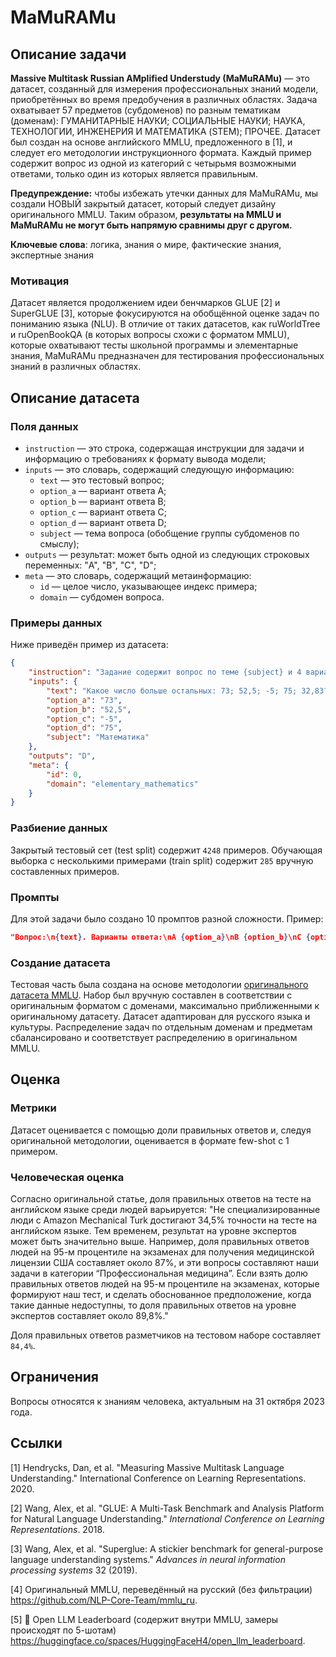 # **MaMuRAMu**

## Описание задачи

**Massive Multitask Russian AMplified Understudy (MaMuRAMu)** — это датасет, созданный для измерения профессиональных знаний модели, приобретённых во время предобучения в различных областях. Задача охватывает 57 предметов (субдоменов) по разным тематикам (доменам): ГУМАНИТАРНЫЕ НАУКИ; СОЦИАЛЬНЫЕ НАУКИ; НАУКА, ТЕХНОЛОГИИ, ИНЖЕНЕРИЯ И МАТЕМАТИКА (STEM); ПРОЧЕЕ. Датасет был создан на основе английского MMLU, предложенного в [1], и следует его методологии инструкционного формата. Каждый пример содержит вопрос из одной из категорий с четырьмя возможными ответами, только один из которых является правильным.

**Предупреждение:** чтобы избежать утечки данных для MaMuRAMu, мы создали НОВЫЙ закрытый датасет, который следует дизайну оригинального MMLU. Таким образом, **результаты на MMLU и MaMuRAMu не могут быть напрямую сравнимы друг с другом.**

**Ключевые слова**: логика, знания о мире, фактические знания, экспертные знания

### Мотивация

Датасет является продолжением идеи бенчмарков GLUE [2] и SuperGLUE [3], которые фокусируются на обобщённой оценке задач по пониманию языка (NLU). В отличие от таких датасетов, как ruWorldTree и ruOpenBookQA (в которых вопросы схожи с форматом MMLU), которые охватывают тесты школьной программы и элементарные знания, MaMuRAMu предназначен для тестирования профессиональных знаний в различных областях.

## Описание датасета

### Поля данных

- `instruction` — это строка, содержащая инструкции для задачи и информацию о требованиях к формату вывода модели;
- `inputs` — это словарь, содержащий следующую информацию:
    - `text` — это тестовый вопрос;
    - `option_a` — вариант ответа A;
    - `option_b` — вариант ответа B;
    - `option_c` — вариант ответа C;
    - `option_d` — вариант ответа D;
    - `subject` — тема вопроса (обобщение группы субдоменов по смыслу);
- `outputs` — результат: может быть одной из следующих строковых переменных: "A", "B", "C", "D";
- `meta` — это словарь, содержащий метаинформацию:
    - `id` — целое число, указывающее индекс примера;
    - `domain` — субдомен вопроса.

### Примеры данных

Ниже приведён пример из датасета:

```json
{
    "instruction": "Задание содержит вопрос по теме {subject} и 4 варианта ответа A, B, C, D, из которых только один правильный.\n{text}\nA {option_a}\nB {option_b}\nC {option_c}\nD {option_d}\nЗапишите букву правильного ответа\nОтвет:",
    "inputs": {
        "text": "Какое число больше остальных: 73; 52,5; -5; 75; 32,83?",
        "option_a": "73",
        "option_b": "52,5",
        "option_c": "-5",
        "option_d": "75",
        "subject": "Математика"
    },
    "outputs": "D",
    "meta": {
        "id": 0,
        "domain": "elementary_mathematics"
    }
}
```
### Разбиение данных

Закрытый тестовый сет (test split) содержит `4248` примеров. Обучающая выборка с несколькими примерами (train split) содержит `285` вручную составленных примеров.

### Промпты

Для этой задачи было создано 10 промптов разной сложности. Пример:

```json
"Вопрос:\n{text}. Варианты ответа:\nA {option_a}\nB {option_b}\nC {option_c}\nD {option_d}\nИспользуй знания по теме {subject} и выбери правильный ответ. Выведи только одну букву. Ответ:"
```

### Создание датасета

Тестовая часть была создана на основе методологии [оригинального датасета MMLU](https://github.com/hendrycks/test). Набор был вручную составлен в соответствии с оригинальным форматом с доменами, максимально приближенными к оригинальному датасету. Датасет адаптирован для русского языка и культуры. Распределение задач по отдельным доменам и предметам сбалансировано и соответствует распределению в оригинальном MMLU.

## Оценка

### Метрики

Датасет оценивается с помощью доли правильных ответов и, следуя оригинальной методологии, оценивается в формате few-shot с 1 примером.

### Человеческая оценка

Согласно оригинальной статье, доля правильных ответов на тесте на английском языке среди людей варьируется:
"Не специализированные люди с Amazon Mechanical Turk достигают 34,5% точности на тесте на английском языке. Тем временем, результат на уровне экспертов может быть значительно выше. Например, доля правильных ответов людей на 95-м процентиле на экзаменах для получения медицинской лицензии США составляет около 87%, и эти вопросы составляют наши задачи в категории “Профессиональная медицина”. Если взять долю правильных ответов людей на 95-м процентиле на экзаменах, которые формируют наш тест, и сделать обоснованное предположение, когда такие данные недоступны, то доля правильных ответов на уровне экспертов составляет около 89,8%."

Доля правильных ответов разметчиков на тестовом наборе составляет `84,4%`.

## Ограничения

Вопросы относятся к знаниям человека, актуальным на 31 октября 2023 года.

## Ссылки

[1] Hendrycks, Dan, et al. "Measuring Massive Multitask Language Understanding." International Conference on Learning Representations. 2020.

[2] Wang, Alex, et al. "GLUE: A Multi-Task Benchmark and Analysis Platform for Natural Language Understanding." *International Conference on Learning Representations*. 2018.

[3] Wang, Alex, et al. "Superglue: A stickier benchmark for general-purpose language understanding systems." *Advances in neural information processing systems* 32 (2019).

[4] Оригинальный MMLU, переведённый на русский (без фильтрации) https://github.com/NLP-Core-Team/mmlu_ru.

[5] 🤗 Open LLM Leaderboard (содержит внутри MMLU, замеры происходят по 5-шотам) https://huggingface.co/spaces/HuggingFaceH4/open_llm_leaderboard.
